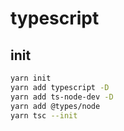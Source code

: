 # typescript

## init

```sh
yarn init
yarn add typescript -D
yarn add ts-node-dev -D
yarn add @types/node
yarn tsc --init

```
